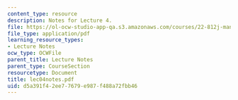 ```yaml
---
content_type: resource
description: Notes for Lecture 4.
file: https://ol-ocw-studio-app-qa.s3.amazonaws.com/courses/22-812j-managing-nuclear-technology-spring-2004/d5a391f42ee77679e987f488a72fbb46_lec04notes.pdf
file_type: application/pdf
learning_resource_types:
- Lecture Notes
ocw_type: OCWFile
parent_title: Lecture Notes
parent_type: CourseSection
resourcetype: Document
title: lec04notes.pdf
uid: d5a391f4-2ee7-7679-e987-f488a72fbb46
---
```

